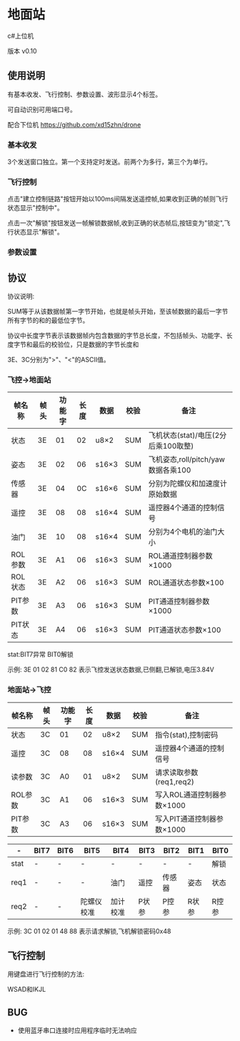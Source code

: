 # 地面站
c#上位机

版本 v0.10

## 使用说明
有基本收发、飞行控制、参数设置、波形显示4个标签。

可自动识别可用端口号。

配合下位机 https://github.com/xd15zhn/drone

### 基本收发
3个发送窗口独立。第一个支持定时发送。前两个为多行，第三个为单行。

### 飞行控制
点击"建立控制链路"按钮开始以100ms间隔发送遥控帧,如果收到正确的帧则飞行状态显示"控制中"。

点击一次"解锁"按钮发送一帧解锁数据帧,收到正确的状态帧后,按钮变为"锁定",飞行状态显示"解锁"。

### 参数设置

## 协议
协议说明:

SUM等于从该数据帧第一字节开始，也就是帧头开始，至该帧数据的最后一字节所有字节的和的最低位字节。

协议中长度字节表示该数据帧内包含数据的字节总长度，不包括帧头、功能字、长度字节和最后的校验位，只是数据的字节长度和

3E、3C分别为">"、"<"的ASCII值。

### 飞控->地面站

|帧名称 |帧头|功能字|长度|数据 |校验|备注|
|-      |-   |-     |-   |-    |-   |- |
|状态   |3E  |01    |02  |u8×2 |SUM |飞机状态(stat)/电压(2分后乘100取整)|
|姿态   |3E  |02    |06  |s16×3|SUM |飞机姿态,roll/pitch/yaw数据各乘100|
|传感器 |3E  |04    |0C  |s16×6|SUM |分别为陀螺仪和加速度计原始数据|
|遥控   |3E  |08    |08  |s16×4|SUM |遥控器4个通道的控制信号|
|油门   |3E  |10    |08  |s16×4|SUM |分别为4个电机的油门大小|
|ROL参数|3E  |A1    |06  |s16×3|SUM |ROL通道控制器参数×1000|
|ROL状态|3E  |A2    |06  |s16×3|SUM |ROL通道状态参数×100|
|PIT参数|3E  |A3    |06  |s16×3|SUM |PIT通道控制器参数×1000|
|PIT状态|3E  |A4    |06  |s16×3|SUM |PIT通道状态参数×100|

stat:BIT7异常 BIT0解锁

示例: 3E 01 02 81 C0 82 表示飞控发送状态数据,已侧翻,已解锁,电压3.84V

### 地面站->飞控

|帧名称 |帧头|功能字|长度|数据 |校验|备注|
|-      |-   |-     |-   |-    |-   |-|
|状态   |3C  |01    |02  |u8×2 |SUM |指令(stat),控制密码|
|遥控   |3C  |08    |08  |s16×4|SUM |遥控器4个通道的控制信号|
|读参数 |3C  |A0    |01  |u8×2 |SUM |请求读取参数(req1,req2)|
|ROL参数|3C  |A1    |06  |s16×3|SUM |写入ROL通道控制器参数×1000|
|PIT参数|3C  |A3    |06  |s16×3|SUM |写入PIT通道控制器参数×1000|

|-   |BIT7|BIT6|BIT5      |BIT4    |BIT3 |BIT2  |BIT1 |BIT0 |
|-   |-   |-   |-         |-       |-    |-     |-    |-    |
|stat|-   |-   |-         |-       |-    |-     |-    |解锁 |
|req1|-   |-   |-         |油门    |遥控 |传感器|姿态 |状态 |
|req2|-   |-   |陀螺仪校准|加计校准|P状参|P控参 |R状参|R控参|

示例: 3C 01 02 01 48 88 表示请求解锁,飞机解锁密码0x48

## 飞行控制
用键盘进行飞行控制的方法:

WSAD和IKJL

## BUG
* 使用蓝牙串口连接时应用程序临时无法响应

